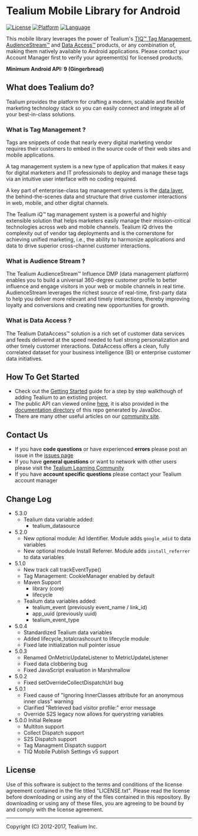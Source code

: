 # Tealium Mobile Library for Android

[![License](https://img.shields.io/badge/license-Proprietary-blue.svg?style=flat
            )](https://github.com/Tealium/tealium-java/blob/master/LICENSE.txt)
[![Platform](https://img.shields.io/badge/Platform-Android-lightgrey.svg?style=flat
             )](https://developer.android.com/guide/index.html)
[![Language](https://img.shields.io/badge/Language-Java-orange.svg?style=flat
             )](https://developer.android.com/reference/packages.html)        

This mobile library leverages the power of Tealium's [TIQ™ Tag Management](http://tealium.com/products/tealium-iq-tag-management-system/), [AudienceStream™](http://tealium.com/products/audiencestream/) and [Data Access™](http://tealium.com/products/tealium-dataaccess/) products, or any combination of, making them natively available to Android applications. Please contact your Account Manager first to verify your agreement(s) for licensed products.

**Minimum Android API: 9 (Gingerbread)**

## What does Tealium do?

Tealium provides the platform for crafting a modern, scalable and flexible marketing technology stack so you can easily connect and integrate all of your best-in-class solutions.

### What is Tag Management ?

Tags are snippets of code that nearly every digital marketing vendor requires their customers to embed in the source code of their web sites and mobile applications.

A tag management system is a new type of application that makes it easy for digital marketers and IT professionals to deploy and manage these tags via an intuitive user interface with no coding required.

A key part of enterprise-class tag management systems is the [data layer](http://tealium.com/what-is-a-data-layer/), the behind-the-scenes data and structure that drive customer interactions in web, mobile, and other digital channels.

The Tealium iQ™ tag management system is a powerful and highly extensible solution that helps marketers easily manage their mission-critical technologies across web and mobile channels. Tealium iQ drives the complexity out of vendor tag deployments and is the cornerstone for achieving unified marketing, i.e., the ability to harmonize applications and data to drive superior cross-channel customer interactions.

### What is Audience Stream ?

The Tealium AudienceStream™ Influence DMP (data management platform) enables you to build a universal 360-degree customer profile to better influence and engage visitors in your web or mobile channels in real time. AudienceStream leverages the richest source of real-time, first-party data to help you deliver more relevant and timely interactions, thereby improving loyalty and conversions and creating new opportunities for growth.

### What is Data Access ?

The Tealium DataAccess™ solution is a rich set of customer data services and feeds delivered at the speed needed to fuel strong personalization and other timely customer interactions. DataAccess offers a clean, fully correlated dataset for your business intelligence (BI) or enterprise customer data initiatives.

## How To Get Started

* Check out the [Getting Started](https://community.tealiumiq.com/t5/Tealium-for-Android/Adding-Tealium-to-Your-Android-App/ta-p/16846) guide for a step by step walkthough of adding Tealium to an extisting project.  
* The public API can viewed online [here](https://tealium.github.io/tealium-android), it is also provided in the [documentation directory](/../../tree/master/Documentation) of this repo generated by JavaDoc.
* There are many other useful articles on our [community site](https://community.tealiumiq.com).

## Contact Us

* If you have **code questions** or have experienced **errors** please post an issue in the [issues page](../../issues)
* If you have **general questions** or want to network with other users please visit the [Tealium Learning Community](https://community.tealiumiq.com)
* If you have **account specific questions** please contact your Tealium account manager

## Change Log
- 5.3.0
    - Tealium data variable added:
        - tealium_datasource 
- 5.2.0
    - New optional module: Ad Identifier. Module adds ```google_adid``` to data variables
    - New optional module Install Referrer. Module adds ```install_referrer``` to data variables
- 5.1.0
    - New track call trackEventType()
    - Tag Management: CookieManager enabled by default
    - Maven Support
        - library (core)
        - lifecycle
    - Tealium data variables added:
        - tealium_event (previously event_name / link_id)
        - app_uuid (previously uuid)
        - tealium_event_type
- 5.0.4
    - Standardized Tealium data variables
    - Added lifecycle_totalcrashcount to lifecycle module
    - Fixed late initialization null pointer issue
- 5.0.3
	- Renamed OnMetricUpdateListener to MetricUpdateListener
	- Fixed data clobbering bug
	- Fixed JavaScript evaluation in Marshmallow
- 5.0.2
    - Fixed setOverrideCollectDispatchUrl bug
- 5.0.1 
    - Fixed cause of "Ignoring InnerClasses attribute for an anonymous inner class" warning
    - Clarified "Retrieved bad visitor profile:" error message
    - Override S2S legacy now allows for querystring variables
- 5.0.0 Initial Release
    - Multiton support
    - Collect Dispatch support
    - S2S Dispatch support
    - Tag Managment Dispatch support
    - TIQ Mobile Publish Settings v5 support

## License

Use of this software is subject to the terms and conditions of the license agreement contained in the file titled "LICENSE.txt".  Please read the license before downloading or using any of the files contained in this repository. By downloading or using any of these files, you are agreeing to be bound by and comply with the license agreement.


---
Copyright (C) 2012-2017, Tealium Inc.

